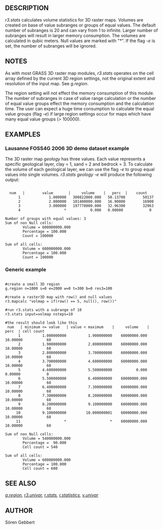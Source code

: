 
## DESCRIPTION

*r3.stats* calculates volume statistics for 3D raster maps.
Volumes are created on base of value subranges or groups of equal values.
The default number of subranges is 20 and can vary from 1 to infinite.
Larger number of subranges will result in larger memory consumption.
The volumes are calculated in qubic meters. Null values are marked with "\*".
If the flag *-e* is set, the number of subranges will be ignored.

## NOTES

As with most GRASS 3D raster map modules, *r3.stats* operates on the cell
array defined by the current 3D region settings, not the original extent and
resolution of the input map. See *g.region*.

The region setting will not effect the memory consumption of this module.
The number of subranges in case of value range calculation or the number of
equal value groups effect the memory consumption and the calculation time.
The user can expect a huge time consumption to calculate the equal value
groups (flag *-e*) if large region settings occur for maps which
have many equal value groups (> 100000).

## EXAMPLES

### Lausanne FOSS4G 2006 3D demo dataset example

The 3D raster map *geology* has three values. Each value represents
a specific geological layer, clay = 1, sand = 2 and bedrock = 3. To calculate
the volume of each geological layer, we can use the flag *-e* to group
equal values into single volumes.
*r3.stats geology -e* will produce the following output:

```

  num   |        value       |     volume    |   perc  |    count
      1             1.000000   300822000.000   50.13700        50137
      2             2.000000   101400000.000   16.90000        16900
      3             3.000000   197778000.000   32.96300        32963
      4                    *           0.000   0.00000            0

Number of groups with equal values: 3
Sum of non Null cells:
        Volume = 600000000.000
        Percentage = 100.000
        Count = 100000

Sum of all cells:
        Volume = 600000000.000
        Percentage = 100.000
        Count = 100000

```

### Generic example

```

#create a small 3D region
g.region n=1000 s=0 e=2000 w=0 t=300 b=0 res3=100

#create a raster3D map with row() and null values
r3.mapcalc "volmap = if(row() == 5, null(), row())"

#run r3.stats with a subrange of 10
r3.stats input=volmap nsteps=10

#the result should look like this
 num   | minimum <= value   | value < maximum    |     volume    |   perc  | cell count
      1          1.000000000          1.900000000    60000000.000   10.00000           60
      2          1.900000000          2.800000000    60000000.000   10.00000           60
      3          2.800000000          3.700000000    60000000.000   10.00000           60
      4          3.700000000          4.600000000    60000000.000   10.00000           60
      5          4.600000000          5.500000000           0.000   0.00000            0
      6          5.500000000          6.400000000    60000000.000   10.00000           60
      7          6.400000000          7.300000000    60000000.000   10.00000           60
      8          7.300000000          8.200000000    60000000.000   10.00000           60
      9          8.200000000          9.100000000    60000000.000   10.00000           60
     10          9.100000000         10.000000001    60000000.000   10.00000           60
     11                    *                    *    60000000.000   10.00000           60

Sum of non Null cells:
        Volume = 540000000.000
        Percentage =  90.000
        Cell count = 540

Sum of all cells:
        Volume = 600000000.000
        Percentage = 100.000
        Cell count = 600

```

## SEE ALSO

*[g.region](g.region.html),
[r3.univar](r3.univar.html),
[r.stats](r.stats.html),
[r.statistics](r.statistics.html),
[v.univar](v.univar.html)*

## AUTHOR

Sören Gebbert
